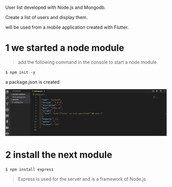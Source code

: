 
 User list developed with Node.js and Mongodb.
 
 Create a list of users and display them.

will be used from a mobile application created with Flutter.


# 1 we started a node module

>add the following command in the console to start a node module

`$ npm init -y`


a package.json is created


![](/IMG/json.png)

# 2 install the next module

`$ npm install express`

>Express is used for the server and is a framework of Node.js



